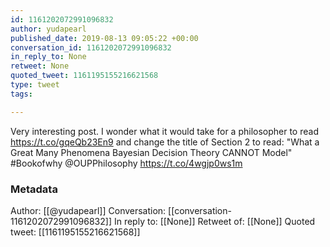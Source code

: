 ```yaml
---
id: 1161202072991096832
author: yudapearl
published_date: 2019-08-13 09:05:22 +00:00
conversation_id: 1161202072991096832
in_reply_to: None
retweet: None
quoted_tweet: 1161195155216621568
type: tweet
tags:

---
```


Very interesting post. I wonder what it would take for a philosopher to read  https://t.co/gqeQb23En9
and change the title of Section 2 to read: "What a Great Many Phenomena Bayesian Decision Theory CANNOT Model" #Bookofwhy @OUPPhilosophy https://t.co/4wgjp0ws1m

### Metadata

Author: [[@yudapearl]]
Conversation: [[conversation-1161202072991096832]]
In reply to: [[None]]
Retweet of: [[None]]
Quoted tweet: [[1161195155216621568]]
